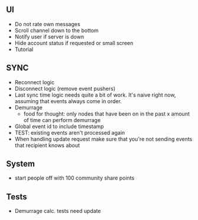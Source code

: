 ## UI
- Do not rate own messages
- Scroll channel down to the bottom
- Notify user if server is down
- Hide account status if requested or small screen
- Tutorial

## SYNC
- Reconnect logic
- Disconnect logic (remove event pushers)
- Last sync time logic needs quite a bit of work. It's naive right now, assuming that events always come in order.
- Demurrage
    * food for thought: only nodes that have been on in the past x amount of time can perform demurrage
- Global event id to include timestamp
- TEST: existing events aren't processed again
- When handling update request make sure that you're not sending events that recipient knows about

## System
- start people off with 100 community share points

## Tests
- Demurrage calc. tests need update